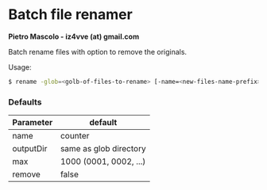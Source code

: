 # Batch file renamer

**Pietro Mascolo - iz4vve (at) gmail.com**

Batch rename files with option to remove the originals.

Usage:
```bash
$ rename -glob=<golb-of-files-to-rename> [-name=<new-files-name-prefix> | -outputDir=<output-directory> | -max=<maximum-number-for-counter> | -remove=<remove-old-files>]
```

### Defaults

Parameter | default
-----| ---- |
name | counter |
outputDir | same as glob directory |
max  | 1000  (0001, 0002, ...) |
remove | false | 